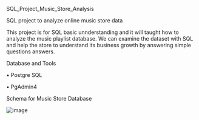 SQL_Project_Music_Store_Analysis

SQL project to analyze online music store data

This project is for SQL basic unnderstanding and it will taught how to analyze the music playlist database. We can examine the dataset with SQL and help the store to understand its business growth by answering simple questions answers.


Database and Tools

• Postgre SQL

• PgAdmin4

Schema for Music Store Database

![image](https://github.com/user-attachments/assets/dc1ac05e-52fa-4094-9b6f-e897a3bfa951)


